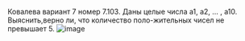 Ковалева вариант 7 номер 7.103. Даны целые числа a1, a2, ... , a10. Выяснить,верно ли, что количество поло-жительных чисел не превышает 5. 
![image](https://user-images.githubusercontent.com/113889299/216977146-d4b25f76-bbbd-4feb-b222-af0859dda70e.png)
